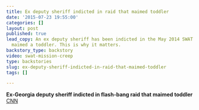 ```yaml
---
title: Ex deputy sheriff indicted in raid that maimed toddler
date: '2015-07-23 19:55:00'
categories: []
layout: post
published: true
lead_copy: An ex deputy sheriff has been indicted in the May 2014 SWAT team raid that
  maimed a toddler. This is why it matters.
backstory_type: backstory
video: swat-mission-creep
type: backstories
slug: ex-deputy-sheriff-indicted-in-raid-that-maimed-toddler
tags: []

---
```

**Ex-Georgia deputy sheriff indicted in flash-bang raid that maimed toddler**
[CNN](http://www.cnn.com/2015/07/22/us/georgia-indictment-flash-bang-case/)

